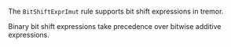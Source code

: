 The `BitShiftExprImut` rule supports bit shift expressions in tremor.

Binary bit shift expressions take precedence over bitwise additive expressions.

